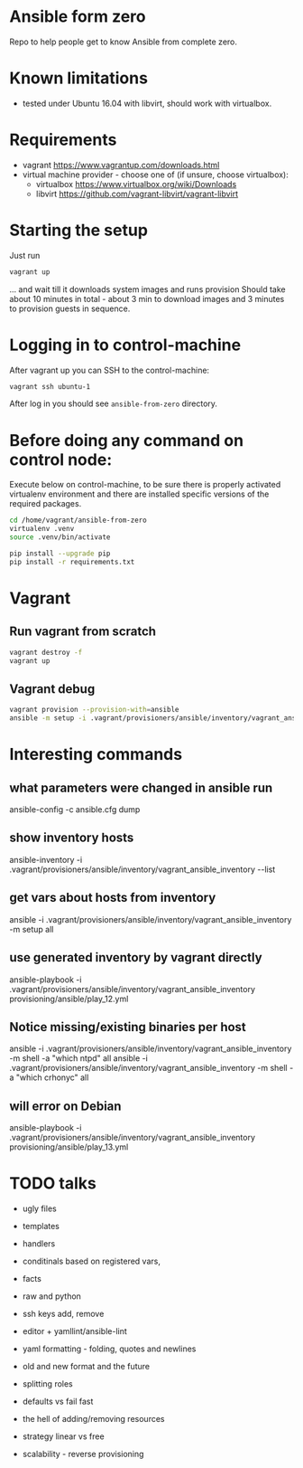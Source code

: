 # Ansible form zero

Repo to help people get to know Ansible from complete zero.

# Known limitations

- tested under Ubuntu 16.04 with libvirt, should work with virtualbox.

# Requirements
- vagrant https://www.vagrantup.com/downloads.html
- virtual machine provider - choose one of (if unsure, choose virtualbox):
  - virtualbox https://www.virtualbox.org/wiki/Downloads
  - libvirt https://github.com/vagrant-libvirt/vagrant-libvirt

# Starting the setup

Just run

```bash
vagrant up
```
... and wait till it downloads system images and runs provision
Should take about 10 minutes in total - about 3 min to download images and 3 minutes to provision guests in sequence.

# Logging in to control-machine

After vagrant up you can SSH to the control-machine:

```bash
vagrant ssh ubuntu-1
```

After log in you should see `ansible-from-zero` directory.

# Before doing any command on control node:
Execute below on control-machine, to be sure there is properly activated virtualenv
environment and there are installed specific versions of the required packages.

```bash
cd /home/vagrant/ansible-from-zero
virtualenv .venv
source .venv/bin/activate

pip install --upgrade pip
pip install -r requirements.txt
```

# Vagrant

## Run vagrant from scratch
```bash
vagrant destroy -f
vagrant up
```

## Vagrant debug
```bash
vagrant provision --provision-with=ansible
ansible -m setup -i .vagrant/provisioners/ansible/inventory/vagrant_ansible_inventory
```


# Interesting commands

## what parameters were changed in ansible run
ansible-config -c ansible.cfg dump

## show inventory hosts
ansible-inventory -i .vagrant/provisioners/ansible/inventory/vagrant_ansible_inventory  --list

## get vars about hosts from inventory
ansible -i .vagrant/provisioners/ansible/inventory/vagrant_ansible_inventory -m setup all

## use generated inventory by vagrant directly
ansible-playbook -i .vagrant/provisioners/ansible/inventory/vagrant_ansible_inventory provisioning/ansible/play_12.yml

## Notice missing/existing binaries per host
ansible -i .vagrant/provisioners/ansible/inventory/vagrant_ansible_inventory -m shell -a "which ntpd" all
ansible -i .vagrant/provisioners/ansible/inventory/vagrant_ansible_inventory -m shell -a "which crhonyc" all

## will error on Debian
ansible-playbook -i .vagrant/provisioners/ansible/inventory/vagrant_ansible_inventory provisioning/ansible/play_13.yml


# TODO talks
- ugly files
- templates
- handlers
- conditinals based on registered vars,
- facts


- raw and python
- ssh keys add, remove
- editor + yamllint/ansible-lint
- yaml formatting - folding, quotes and newlines
- old and new format and the future
- splitting roles
- defaults vs fail fast
- the hell of adding/removing resources
- strategy linear vs free


- scalability - reverse provisioning
